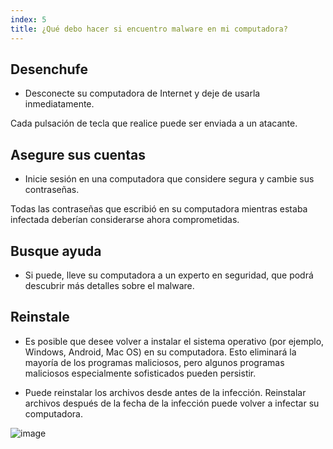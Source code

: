 ```yaml
---
index: 5
title: ¿Qué debo hacer si encuentro malware en mi computadora?
---
```

## Desenchufe

*   Desconecte su computadora de Internet y deje de usarla inmediatamente.

Cada pulsación de tecla que realice puede ser enviada a un atacante.

## Asegure sus cuentas

*   Inicie sesión en una computadora que considere segura y cambie sus contraseñas.

Todas las contraseñas que escribió en su computadora mientras estaba infectada deberían considerarse ahora comprometidas.

## Busque ayuda

*   Si puede, lleve su computadora a un experto en seguridad, que podrá descubrir más detalles sobre el malware.

## Reinstale

*   Es posible que desee volver a instalar el sistema operativo (por ejemplo, Windows, Android, Mac OS) en su computadora. Esto eliminará la mayoría de los programas maliciosos, pero algunos programas maliciosos especialmente sofisticados pueden persistir.

*   Puede reinstalar los archivos desde antes de la infección. Reinstalar archivos después de la fecha de la infección puede volver a infectar su computadora.

![image](malware5.png)